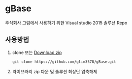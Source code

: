 # gBase
주식회사 그림에서 사용하기 위한 Visual studio 2015 솔루션 Repo

## 사용방법
1. clone 또는 [Download zip](https://github.com/glim3578/gBase/archive/refs/heads/master.zip)

    ```git clone https://github.com/glim3578/gBase.git```

2. 라이브러리 zip 다운 및 솔루션 최상단 압축해제